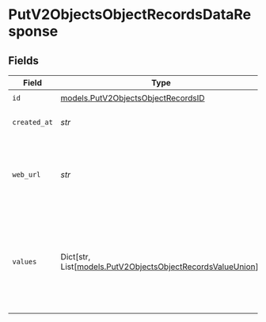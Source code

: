 # PutV2ObjectsObjectRecordsDataResponse


## Fields

| Field                                                                                                           | Type                                                                                                            | Required                                                                                                        | Description                                                                                                     | Example                                                                                                         |
| --------------------------------------------------------------------------------------------------------------- | --------------------------------------------------------------------------------------------------------------- | --------------------------------------------------------------------------------------------------------------- | --------------------------------------------------------------------------------------------------------------- | --------------------------------------------------------------------------------------------------------------- |
| `id`                                                                                                            | [models.PutV2ObjectsObjectRecordsID](../models/putv2objectsobjectrecordsid.md)                                  | :heavy_check_mark:                                                                                              | N/A                                                                                                             |                                                                                                                 |
| `created_at`                                                                                                    | *str*                                                                                                           | :heavy_check_mark:                                                                                              | When this record was created.                                                                                   | 2022-11-21T13:22:49.061281000Z                                                                                  |
| `web_url`                                                                                                       | *str*                                                                                                           | :heavy_check_mark:                                                                                              | A URL that links directly to the record page in the Attio web application.                                      | https://app.attio.com/salarya/person/bf071e1f-6035-429d-b874-d83ea64ea13b                                       |
| `values`                                                                                                        | Dict[str, List[[models.PutV2ObjectsObjectRecordsValueUnion](../models/putv2objectsobjectrecordsvalueunion.md)]] | :heavy_check_mark:                                                                                              | A record type with an attribute `api_slug` as the key, and an array of value objects as the values.             |                                                                                                                 |